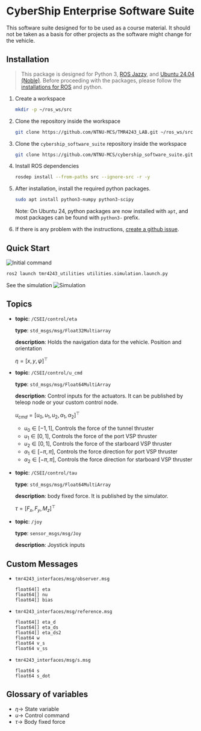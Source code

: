 # CyberShip Enterprise Software Suite

This software suite designed for to be used as a course material. It should not
be taken as a basis for other projects as the software might change for the
vehicle.
<!--
## Crash course!

Do take a look at the [Jupyter Notebooks inside](notebooks) and the code inside of the [`example_dummy`](example_dummy) package. -->

## Installation

> This package is designed for Python 3, [ROS Jazzy](https://docs.ros.org/en/jazzy/index.html), and [Ubuntu 24.04 (Noble)](https://releases.ubuntu.com/noble/).
Before proceeding with the packages, please follow the [installations for ROS](https://docs.ros.org/en/humble/Installation.html) and
python.

1. Create a workspace
    ```bash
    mkdir -p ~/ros_ws/src
    ```

1. Clone the repository inside the workspace
    ```bash
    git clone https://github.com/NTNU-MCS/TMR4243_LAB.git ~/ros_ws/src
    ```

1. Clone the `cybership_software_suite` repository inside the workspace
    ```bash
    git clone https://github.com/NTNU-MCS/cybership_software_suite.git ~/ros_ws/src
    ```

1. Install ROS dependencies
    ```bash
    rosdep install --from-paths src --ignore-src -r -y
    ```

1. After installation, install the required python packages.
    ```bash
    sudo apt install python3-numpy python3-scipy
    ```

    Note: On Ubuntu 24, python packages are now installed with `apt`, and most packages can be found with `python3-` prefix.

1. If there is any problem with the instructions, [create a github issue](https://github.com/NTNU-MCS/TMR4243_LAB/issues/new).

## Quick Start

![Initial command](docs/quickstart.gif)
```bash
ros2 launch tmr4243_utilities utilities.simulation.launch.py
```

See the simulation
![Simulation](docs/quickstart_rviz.png)

## Topics

- **topic**: `/CSEI/control/eta`

  **type**: `std_msgs/msg/Float32Multiarray`

  **description**: Holds the navigation data for the vehicle. Position and
  orientation

  $\eta = [x, y, \psi]^\top$

- **topic**: `/CSEI/control/u_cmd`

  **type**: `std_msgs/msg/Float64MultiArray`

  **description**: Control inputs for the actuators. It can be published by
  teleop node or your custom control node.

  $u_{cmd} = [u_0, u_1, u_2, \alpha_1, \alpha_2]^\top$

  - $u_0 \in [-1, 1]$, Controls the force of the tunnel thruster
  - $u_1 \in [0, 1]$, Controls the force of the port VSP thruster
  - $u_2 \in [0, 1]$, Controls the force of the starboard VSP thruster
  - $\alpha_1 \in [-\pi, \pi]$, Controls the force direction for port VSP thruster
  - $\alpha_2 \in [-\pi, \pi]$, Controls the force direction for starboard VSP thruster

- **topic**: `/CSEI/control/tau`

  **type**: `std_msgs/msg/Float64MultiArray`

  **description**: body fixed force. It is published by the simulator.

  $\tau = [F_x, F_y, M_z]^\top$

- **topic**: `/joy`

  **type**: `sensor_msgs/msg/Joy`

  **description**: Joystick inputs

## Custom Messages

- `tmr4243_interfaces/msg/observer.msg`
    ```
    float64[] eta
    float64[] nu
    float64[] bias
    ```
- `tmr4243_interfaces/msg/reference.msg`
    ```
    float64[] eta_d
    float64[] eta_ds
    float64[] eta_ds2
    float64 w
    float64 v_s
    float64 v_ss
    ```
- `tmr4243_interfaces/msg/s.msg`
    ```
    float64 s
    float64 s_dot
    ```

## Glossary of variables

- $\eta \rightarrow$ State variable
- $u \rightarrow$ Control command
- $\tau \rightarrow$ Body fixed force
